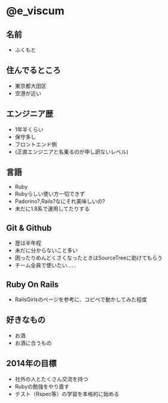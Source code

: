 # @e_viscum

## 名前
 * ふくもと

## 住んでるところ
 * 東京都大田区
 * 空港が近い
 
## エンジニア歴
 * 1年半くらい
 * 保守多し
 * フロントエンド側
 * (正直エンジニアと名乗るのが申し訳ないレベル)

## 言語
 * Ruby
  * Rubyらしい使い方一切できず
  * Padorino?,Rails?なにそれ美味しいの?
  * 未だに1.8系で運用してたりする

## Git & Github
 * 歴は半年程
 * 未だに分からないこと多い
 * 困ったりめんどくさくなったときはSourceTreeに助けてもらう
 * チーム全員で使いたい......

## Ruby On Rails
 * RailsGirlsのページを参考に、コピペで動かしてみた程度

## 好きなもの
 * お酒
 * お酒に合うもの

## 2014年の目標
 * 社外の人とたくさん交流を持つ
 * Rubyの勉強をやり直す
 * テスト（Rspec等）の学習を本格的に始める
